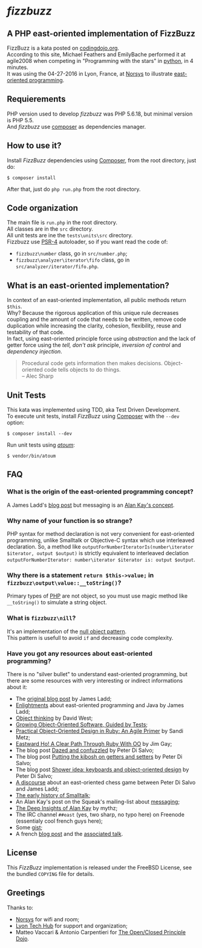 # *fizzbuzz*

## A PHP east-oriented implementation of FizzBuzz

FizzBuzz is a kata posted on [codingdojo.org](http://codingdojo.org/cgi-bin/index.pl?KataFizzBuzz).  
According to this site, Michael Feathers and EmilyBache performed it at agile2008 when competing in "Programming with the stars" in [python](https://www.python.org), in 4 minutes.  
It was using the 04-27-2016 in Lyon, France, at [Norsys](http://www.norsys.fr) to illustrate [east-oriented programming](http://jamesladdcode.com/?p=12).

## Requierements

PHP version used to develop *fizzbuzz* was PHP 5.6.18, but minimal version is PHP 5.5.  
And *fizzbuzz* use [composer](https://getcomposer.org) as dependencies manager.

## How to use it?

Install *FizzBuzz* dependencies using [Composer](https://getcomposer.org), from the root directory, just do:

```
$ composer install
```

After that, just do `php run.php` from the root directory.

## Code organization

The main file is `run.php` in the root directory.  
All classes are in the `src` directory.  
All unit tests are ine the `tests\units\src` directory.  
Fizzbuzz use [PSR-4](http://www.php-fig.org/psr/psr-4/) autoloader, so if you want read the code of:

- `fizzbuzz\number` class, go in `src/number.php`;
- `fizzbuzz\analyzer\iterator\fifo` class, go in `src/analyzer/iterator/fifo.php`.

## What is an east-oriented implementation?

In context of an east-oriented implementation, all public methods return `$this`.  
Why? Because the rigorous application of this unique rule decreases coupling and the amount of code that needs to be written, remove code duplication while increasing the clarity, cohesion, flexibility, reuse and testability of that code.  
In fact, using east-oriented principle force using *abstraction* and the lack of getter force using the *tell, don't ask* principle, *inversion of control* and *dependency injection*.

> Procedural code gets information then makes decisions.
> Object-oriented code tells objects to do things.  
> – Alec Sharp

## Unit Tests

This kata was implemented using TDD, aka Test Driven Development.  
To execute unit tests, install *FizzBuzz* using [Composer](https://getcomposer.org) with the `--dev` option:

```
$ composer install --dev
```

Run unit tests using [*atoum*](http://docs.atoum.org):

```
$ vendor/bin/atoum
```

## FAQ

### What is the origin of the east-oriented programming concept?

A James Ladd's [blog post](http://jamesladdcode.com/?p=12) but messaging is an [Alan Kay's concept](http://userpage.fu-berlin.de/~ram/pub/pub_jf47ht81Ht/doc_kay_oop_en).

### Why name of your function is so strange?

PHP syntax for method declaration is not very convenient for east-oriented programming, unlike Smalltalk or Objective-C syntax which use interleaved declaration.
So, a method like `outputForNumberIteratorIs(number\iterator $iterator, output $output)` is strictly equivalent to interleaved declation  `outputForNumberIterator: number\iterator $iterator is: output $output`.

### Why there is a statement `return $this->value;` in `fizzbuzz\output\value::__toString()`?

Primary types of [PHP](http://www.php.net) are not object,   so you must use magic method like `__toString()` to simulate a string object.

### What is `fizzbuzz\nill`?

It's an implementation of the [null object pattern](https://en.wikipedia.org/wiki/Null_Object_pattern).  
This pattern is usefull to avoid `if` and decreasing code complexity.

### Have you got any resources about east-oriented programming?

There is no "silver bullet" to understand east-oriented programming, but there are some resources with very interesting or indirect informations about it:

- The [original blog post](http://jamesladdcode.com/?p=12) by James Ladd;
- [Enlightments](http://jamesladdcode.com/2007/02/14/east-a-technique/) about east-oriented programming and Java by James Ladd;
- [Object thinking](http://www.amazon.fr/dp/0735619654) by David West;
- [Growing Object-Oriented Software, Guided by Tests](http://www.amazon.fr/dp/0321503627);
- [Practical Object-Oriented Design in Ruby: An Agile Primer](http://www.amazon.fr/dp/0321721330) by Sandi Metz;
- [Eastward Ho! A Clear Path Through Ruby With OO](http://confreaks.tv/videos/rubyconf2014-eastward-ho-a-clear-path-through-ruby-with-oo) by Jim Gay;
- The blog post [Dazed and confuzzled](https://thesecretsquad.wordpress.com/2014/10/25/dazed-and-confuzzled/) by Peter Di Salvo;
- The blog post [Putting the kibosh on getters and setters](https://thesecretsquad.wordpress.com/2015/04/28/putting-the-kibosh-on-getters-and-setters/) by Peter Di Salvo;
- The blog post [Shower idea: keyboards and object-oriented design](https://thesecretsquad.wordpress.com/2015/03/22/752/) by Peter Di Salvo;
- [A discourse](https://github.com/TheSecretSquad/chess) about an east-oriented chess game between Peter Di Salvo and James Ladd;
- [The early history of Smalltalk](http://gagne.homedns.org/~tgagne/contrib/EarlyHistoryST.html);
- An Alan Kay's post on the Squeak's mailing-list about [messaging](http://c2.com/cgi/wiki?AlanKayOnMessaging);
- [The Deep Insights of Alan Kay](http://mythz.servicestack.net/blog/2013/02/27/the-deep-insights-of-alan-kay/) by mythz;
- The IRC channel `##east` (yes, two sharp, no typo here) on Freenode (essentialy cool french guys here);
- Some [gist](https://gist.github.com/mageekguy/);
- A french [blog post](http://blog.est.voyage/phpTour2015/) and the [associated talk](http://blog.est.voyage/phpTour2015/).

## License

This *FizzBuzz* implementation is released under the FreeBSD License, see the bundled `COPYING` file for details.

## Greetings

Thanks to:

- [Norsys](http://www.norsys.fr) for wifi and room;
- [Lyon Tech Hub](http://www.lyontechhub.org) for support and organization;
- Matteo Vaccari & Antonio Carpentieri for [The Open/Closed Principle Dojo](http://fr.slideshare.net/xpmatteo/20101125-ocpxpday).
